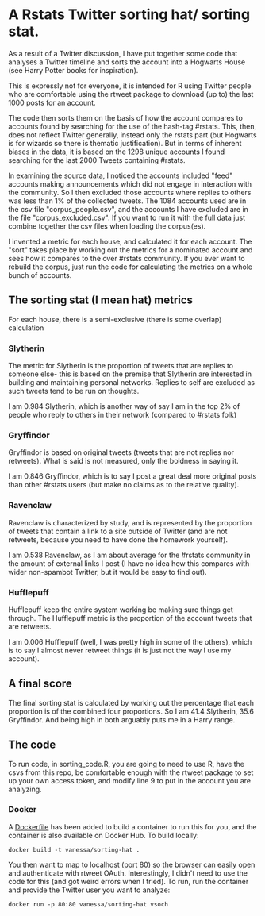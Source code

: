 # A Rstats Twitter sorting hat/ sorting stat.

As a result of a Twitter discussion, I have put together some code that analyses a Twitter timeline and sorts the account into a Hogwarts House (see Harry Potter books for inspiration).

This is expressly not for everyone, it is intended for R using Twitter people who are comfortable using the rtweet package to download (up to) the last 1000 posts for an account.

The code then sorts them on the basis of how the account compares to accounts found by searching for the use of the hash-tag #rstats. This, then, does not reflect Twitter generally, instead only the rstats part (but Hogwarts is for wizards so there is thematic justification). But in terms of inherent biases in the data, it is based on the 1298 unique accounts I found searching for the last 2000 Tweets containing #rstats.

In examining the source data, I noticed the accounts included "feed" accounts making announcements which did not engage in interaction with the community. So I then excluded those accounts where replies to others was less than 1% of the collected tweets. The 1084 accounts used are in the csv file "corpus_people.csv", and the accounts I have excluded are in the file "corpus_excluded.csv". If you want to run it with the full data just combine together the csv files when loading the corpus(es).

I invented a metric for each house, and calculated it for each account. The "sort" takes place by working out the metrics for a nominated account and sees how it compares to the over #rstats community. If you ever want to rebuild the corpus, just run the code for calculating the metrics on a whole bunch of accounts.

## The sorting stat (I mean hat) metrics

For each house, there is a semi-exclusive (there is some overlap) calculation 

### Slytherin

The metric for Slytherin is the proportion of tweets that are replies to someone else- this is based on the premise that Slytherin are interested in building and maintaining personal networks. Replies to self are excluded as such tweets tend to be run on thoughts.

I am 0.984 Slytherin, which is another way of say I am in the top 2% of people who reply to others in their network (compared to #rstats folk)

### Gryffindor

Gryffindor is based on original tweets (tweets that are not replies nor retweets). What is said is not measured, only the boldness in saying it.

I am 0.846 Gryffindor, which is to say I post a great deal more original posts than other #rstats users (but make no claims as to the relative quality).

### Ravenclaw

Ravenclaw is characterized by study, and is represented by the proportion of tweets that contain a link to a site outside of Twitter (and are not retweets, because you need to have done the homework yourself).

I am 0.538 Ravenclaw, as I am about average for the #rstats community in the amount of external links I post (I have no idea how this compares with wider non-spambot Twitter, but it would be easy to find out).

### Hufflepuff

Hufflepuff keep the entire system working be making sure things get through. The Hufflepuff metric is the proportion of the account tweets that are retweets.

I am 0.006 Hufflepuff (well, I was pretty high in some of the others), which is to say I almost never retweet things (it is just not the way I use my account).

## A final score

The final sorting stat is calculated by working out the percentage that each proportion is of the combined four proportions. So I am 41.4 Slytherin, 35.6 Gryffindor. And being high in both arguably puts me in a Harry range.

## The code 

To run code, in sorting_code.R, you are going to need to use R, have the csvs from this repo, be comfortable enough with the rtweet package to set up your own access token, and modify line 9 to put in the account you are analyzing.


### Docker

A [Dockerfile](Dockerfile) has been added to build a container to run this for you, and the container is also available on Docker Hub. To build locally:

```
docker build -t vanessa/sorting-hat .
```

You then want to map to localhost (port 80) so the browser can easily open and authenticate with rtweet OAuth. Interestingly, I didn't need to use the code for this (and got weird errors when I tried). To run, run the container and provide the Twitter user you want to analyze:

```
docker run -p 80:80 vanessa/sorting-hat vsoch
```
